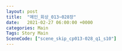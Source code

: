 ```yaml
---
layout: post
title:  "메인_회상_013~028장"
date:   2021-02-27 06:00:00 +0000
categories: Main
Tags: Story Main
SceneCode: ["scene_skip_cp013-028_q1_s10"]
---
```

